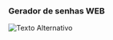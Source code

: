 <h3>Gerador de senhas WEB</h3>
<img src="https://github.com/Henriqueheruster/Gerador-de-Senhas/assets/104474539/79c20276-af68-45ba-967e-ba87ae4b613a" alt="Texto Alternativo">

